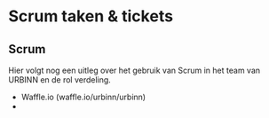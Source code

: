 # Scrum taken & tickets

## Scrum
Hier volgt nog een uitleg over het gebruik van Scrum in het team van URBINN en de rol verdeling.

- Waffle.io (waffle.io/urbinn/urbinn)
- 
